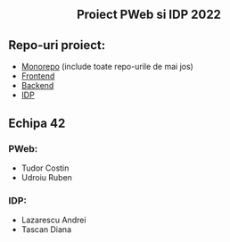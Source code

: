## <p align="center">Proiect PWeb si IDP 2022</p>

## Repo-uri proiect:

  - [Monorepo](https://github.com/ProgWeb-IDP/help-a-refugee) (include toate repo-urile de mai jos)
  - [Frontend](https://github.com/ProgWeb-IDP/pweb.ui)
  - [Backend](https://github.com/ProgWeb-IDP/pweb.api)
  - [IDP](https://github.com/ProgWeb-IDP/idp)

## Echipa 42

### PWeb:
 - Tudor Costin
 - Udroiu Ruben

### IDP:
 - Lazarescu Andrei
 - Tascan Diana
